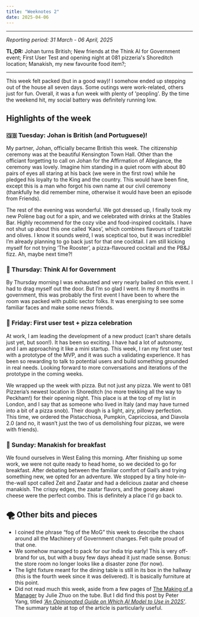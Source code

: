 ```yaml
---
title: "Weeknotes 2"
date: 2025-04-06
---
```


---
_Reporting period: 31 March - 06 April, 2025_

**TL;DR:** Johan turns British; New friends at the Think AI for Government event; First User Test and opening night at 081 pizzeria's Shoreditch location; Manakish, my new favourite food item?;

---

<!-- more -->

This week felt packed (but in a good way)! I somehow ended up stepping out of the house all seven days. Some outings were work-related, others just for fun. Overall, it was a fun week with plenty of 'peopling'. By the time the weekend hit, my social battery was definitely running low.

## Highlights of the week

### 🇬🇧 Tuesday: Johan is British (and Portuguese)!
My partner, Johan, officially became British this week. The citizenship ceremony was at the beautiful Kensington Town Hall. Other than the officiant forgetting to call on Johan for the Affirmation of Allegiance, the ceremony was lovely. Imagine him standing in a quiet room with about 80 pairs of eyes all staring at his back (we were in the first row) while he pledged his loyalty to the King and the country. This would have been fine, except this is a man who forgot his own name at our civil ceremony (thankfully he did remember mine, otherwise it would have been an episode from Friends).

The rest of the evening was wonderful. We got dressed up, I finally took my new Polène bag out for a spin, and we celebrated with drinks at the Stables Bar. Highly recommend for the cozy vibe and food-inspired cocktails. I have not shut up about this one called ‘Kaos’, which combines flavours of tzatziki and olives. I know it sounds weird, I was sceptical too, but it was incredible! I’m already planning to go back just for that one cocktail. I am still kicking myself for not trying ‘The Rooster’, a pizza-flavoured cocktail and the PB&J fizz. Ah, maybe next time?!

### 🤖 Thursday: Think AI for Government
By Thursday morning I was exhausted and very nearly bailed on this event. I had to drag myself out the door. But I’m so glad I went. In my 8 months in government, this was probably the first event I have been to where the room was packed with public sector folks. It was energising to see some familiar faces and make some news friends.

### 🍕 Friday: First user test + pizza celebration
At work, I am leading the development of a new product (can’t share details just yet, but soon!). It has been so exciting. I have had a lot of autonomy, and I am approaching it like a mini startup. This week, I ran my first user test with a prototype of the MVP, and it was such a validating experience. It has been so rewarding to talk to potential users and build something grounded in real needs. Looking forward to more conversations and iterations of the prototype in the coming weeks.

We wrapped up the week with pizza. But not just any pizza. We went to 081 Pizzeria’s newest location in Shoreditch (no more trekking all the way to Peckham!) for their opening night. This place is at the top of my list in London, and I say that as someone who lived in Italy (and may have turned into a bit of a pizza snob). Their dough is a light, airy, pillowy perfection. This time, we ordered the Pistacchiosa, Pumpkin, Capricciosa, and Diavola 2.0 (and no, it wasn’t just the two of us demolishing four pizzas, we were with friends).

### 🥙 Sunday: Manakish for breakfast
We found ourselves in West Ealing this morning. After finishing up some work, we were not quite ready to head home, so we decided to go for breakfast. After debating between the familiar comfort of Gail’s and trying something new, we opted for an adventure. We stopped by a tiny hole-in-the-wall spot called Zeit and Zaatar and had a delicious zaatar and cheese manakish. The crispy edges, the zaatar flavors, and the gooey akawi cheese were the perfect combo. This is definitely a place I'd go back to.

## 🌪️ Other bits and pieces
* I coined the phrase “fog of the MoG” this week to describe the chaos around all the Machinery of Government changes. Felt quite proud of that one.
* We somehow managed to pack for our India trip early! This is very off-brand for us, but with a busy few days ahead it just made sense. Bonus: the store room no longer looks like a disaster zone (for now).
* The light fixture meant for the dining table is still in its box in the hallway (this is the fourth week since it was delivered). It is basically furniture at this point.
* Did not read much this week, aside from a few pages of [The Making of a Manager](https://www.goodreads.com/book/show/38821039-the-making-of-a-manager) by Julie Zhuo on the tube. But I did find this post by Peter Yang, titled _[‘An Opinionated Guide on Which AI Model to Use in 2025’](https://creatoreconomy.so/p/an-opinionated-guide-on-which-ai-model-2025)_. The summary table at top of the article is particularly useful.